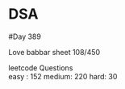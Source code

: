 # DSA

#Day 389

Love babbar sheet
    108/450
    
leetcode Questions   
easy : 152
medium: 220
hard: 30

 
